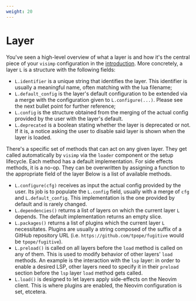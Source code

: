 ```yaml
---
weight: 20
---
```


# Layer

You've seen a high-level overview of what a layer is and how it's the central
piece of your `visimp` configuration in the [introduction](INTRO.md). More
concretely, a layer `L` is a structure with the following fields:

- `L.identifier` is a unique string that identifies the layer. This identifier
  is usually a meaningful name, often matching with the lua filename;
- `L.default_config` is the layer's default configuration to be extended via a
  merge with the configuration given to `L.configure(...)`. Please see the next
  bullet point for further reference;
- `L.config` is the structure obtained from the merging of the actual config
  provided by the user with the layer's default.
- `L.deprecated` is a boolean stating whether the layer is deprecated or not. If
  it is, a notice asking the user to disable said layer is shown when the layer
  is loaded.

There's a specific set of methods that can act on any given layer. They get
called automatically by `visimp` via the `loader` component or the setup
lifecycle. Each method has a default implementation. For side effects methods,
it is a no-op. They can be overwritten by assigning a function to the
appropriate field of the layer Below is a list of available methods.

- `L.configure(cfg)` receives as input the actual config provided by the user.
  Its job is to populate the `L.config` field, usually with a merge of `cfg`
  and `L.default_config`. This implementation is the one provided by default
  and is rarely changed.
- `L.dependencies()` returns a list of layers on which the current layer `L`
  depends. The default implementation returns an empty slice.
- `L.packages()` returns a list of plugins which the current layer `L`
  necessitates. Plugins are usually a string composed of the suffix of a
  GitHub repository URL (i.e. `https://github.com/tpope/fugitive` would be
  `tpope/fugitive`).
- `L.preload()` is called on all layers before the `load` method is called on
  any of them. This is used to modify behavior of other layers' `load`
  methods. An example is the interaction with the `lsp` layer: in order to
  enable a desired LSP, other layers need to specify it in their `preload`
  section before the `lsp` layer `load` method gets called.
- `L.load()` is designed to let layers apply side-effects on the Neovim client.
  This is where plugins are enabled, the Neovim configuration is set, etcetera.
